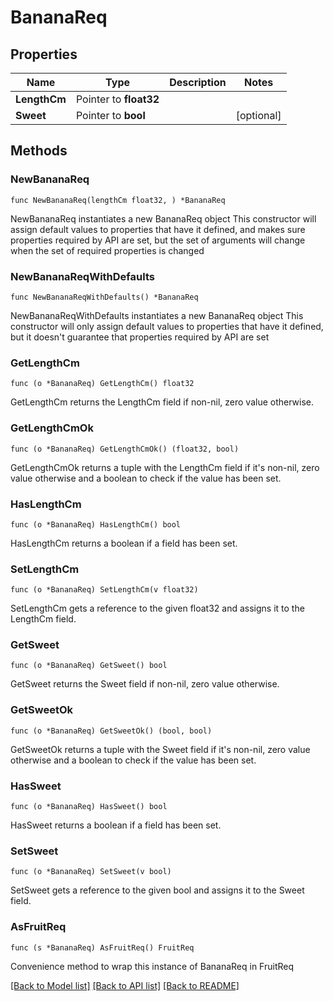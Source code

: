 # BananaReq

## Properties

Name | Type | Description | Notes
------------ | ------------- | ------------- | -------------
**LengthCm** | Pointer to **float32** |  | 
**Sweet** | Pointer to **bool** |  | [optional] 

## Methods

### NewBananaReq

`func NewBananaReq(lengthCm float32, ) *BananaReq`

NewBananaReq instantiates a new BananaReq object
This constructor will assign default values to properties that have it defined,
and makes sure properties required by API are set, but the set of arguments
will change when the set of required properties is changed

### NewBananaReqWithDefaults

`func NewBananaReqWithDefaults() *BananaReq`

NewBananaReqWithDefaults instantiates a new BananaReq object
This constructor will only assign default values to properties that have it defined,
but it doesn't guarantee that properties required by API are set

### GetLengthCm

`func (o *BananaReq) GetLengthCm() float32`

GetLengthCm returns the LengthCm field if non-nil, zero value otherwise.

### GetLengthCmOk

`func (o *BananaReq) GetLengthCmOk() (float32, bool)`

GetLengthCmOk returns a tuple with the LengthCm field if it's non-nil, zero value otherwise
and a boolean to check if the value has been set.

### HasLengthCm

`func (o *BananaReq) HasLengthCm() bool`

HasLengthCm returns a boolean if a field has been set.

### SetLengthCm

`func (o *BananaReq) SetLengthCm(v float32)`

SetLengthCm gets a reference to the given float32 and assigns it to the LengthCm field.

### GetSweet

`func (o *BananaReq) GetSweet() bool`

GetSweet returns the Sweet field if non-nil, zero value otherwise.

### GetSweetOk

`func (o *BananaReq) GetSweetOk() (bool, bool)`

GetSweetOk returns a tuple with the Sweet field if it's non-nil, zero value otherwise
and a boolean to check if the value has been set.

### HasSweet

`func (o *BananaReq) HasSweet() bool`

HasSweet returns a boolean if a field has been set.

### SetSweet

`func (o *BananaReq) SetSweet(v bool)`

SetSweet gets a reference to the given bool and assigns it to the Sweet field.


### AsFruitReq

`func (s *BananaReq) AsFruitReq() FruitReq`

Convenience method to wrap this instance of BananaReq in FruitReq

[[Back to Model list]](../README.md#documentation-for-models) [[Back to API list]](../README.md#documentation-for-api-endpoints) [[Back to README]](../README.md)


